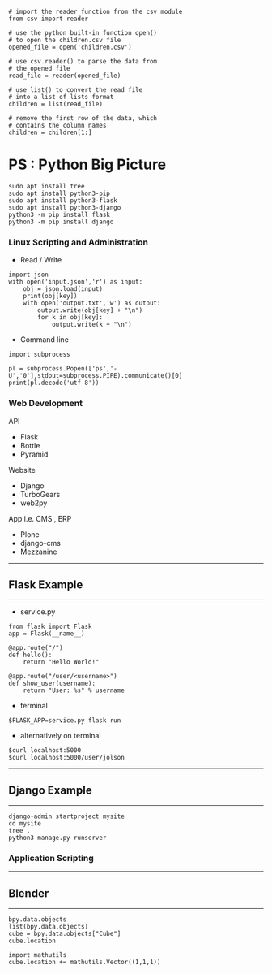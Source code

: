 ```
# import the reader function from the csv module
from csv import reader

# use the python built-in function open()
# to open the children.csv file
opened_file = open('children.csv')

# use csv.reader() to parse the data from
# the opened file
read_file = reader(opened_file)

# use list() to convert the read file
# into a list of lists format
children = list(read_file)

# remove the first row of the data, which
# contains the column names
children = children[1:]
```


# PS : Python Big Picture

```
sudo apt install tree
sudo apt install python3-pip
sudo apt install python3-flask
sudo apt install python3-django
python3 -m pip install flask
python3 -m pip install django
```

### Linux Scripting and Administration

* Read / Write
```
import json
with open('input.json','r') as input:
    obj = json.load(input)
    print(obj[key])
    with open('output.txt','w') as output:
        output.write(obj[key] + "\n")
        for k in obj[key]:
            output.write(k + "\n")
```

* Command line

```
import subprocess

pl = subprocess.Popen(['ps','-U','0'],stdout=subprocess.PIPE).communicate()[0]
print(pl.decode('utf-8'))
```

### Web Development

API
* Flask
* Bottle
* Pyramid

Website
* Django
* TurboGears
* web2py

App i.e. CMS , ERP
* Plone
* django-cms
* Mezzanine

---
## Flask Example
---
* service.py
```
from flask import Flask
app = Flask(__name__)

@app.route("/")
def hello():
    return "Hello World!"
    
@app.route("/user/<username>")
def show_user(username):
    return "User: %s" % username    
```
* terminal
```
$FLASK_APP=service.py flask run
```

* alternatively on terminal
```
$curl localhost:5000
$curl localhost:5000/user/jolson
```

---
## Django Example
---

```
django-admin startproject mysite
cd mysite
tree .
python3 manage.py runserver
```

### Application Scripting

---
## Blender
---

```
bpy.data.objects
list(bpy.data.objects)
cube = bpy.data.objects["Cube"]
cube.location

import mathutils
cube.location += mathutils.Vector((1,1,1))

```

